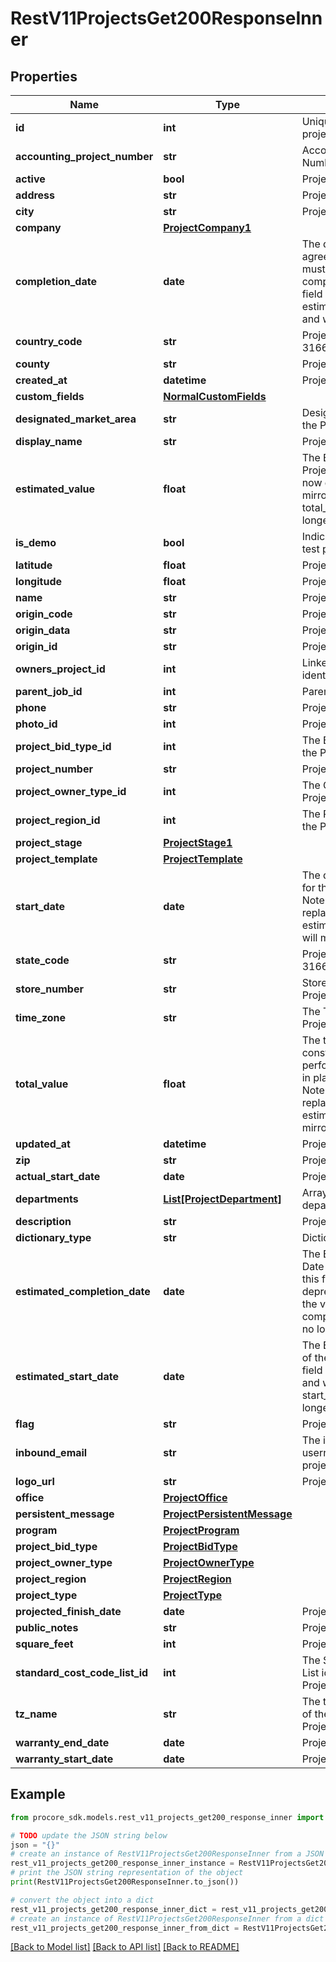 # RestV11ProjectsGet200ResponseInner


## Properties

Name | Type | Description | Notes
------------ | ------------- | ------------- | -------------
**id** | **int** | Unique identifier for the project. | [optional] 
**accounting_project_number** | **str** | Accounting Project Number of the Project | [optional] 
**active** | **bool** | Project active status | [optional] 
**address** | **str** | Project address | [optional] 
**city** | **str** | Project city | [optional] 
**company** | [**ProjectCompany1**](ProjectCompany1.md) |  | [optional] 
**completion_date** | **date** | The date that all parties agree the project meets or must meet “substantial completion”. Note: this field is a replacement to estimated_completion_date and will mirror its value. | [optional] 
**country_code** | **str** | Project country code (ISO-3166 Alpha-2 format) | [optional] 
**county** | **str** | Project county | [optional] 
**created_at** | **datetime** | Project created at | [optional] 
**custom_fields** | [**NormalCustomFields**](NormalCustomFields.md) |  | [optional] 
**designated_market_area** | **str** | Designated Market Area of the Project | [optional] 
**display_name** | **str** | Project display name | [optional] 
**estimated_value** | **float** | The Estimated Value of the Project. Note: this field is now deprecated and will mirror the value of total_value until it is no longer supported. | [optional] 
**is_demo** | **bool** | Indicates whether this is a test project or not | [optional] 
**latitude** | **float** | Project latitude | [optional] 
**longitude** | **float** | Project longitude | [optional] 
**name** | **str** | Project name | [optional] 
**origin_code** | **str** | Project third party code | [optional] 
**origin_data** | **str** | Project third party data | [optional] 
**origin_id** | **str** | Project third party id | [optional] 
**owners_project_id** | **int** | Linked Owner&#39;s unique identifier for the Project | [optional] 
**parent_job_id** | **int** | Parent Job ID | [optional] 
**phone** | **str** | Project phone | [optional] 
**photo_id** | **int** | Project Photo Id | [optional] 
**project_bid_type_id** | **int** | The Bid Type identifier for the Project | [optional] 
**project_number** | **str** | Project number | [optional] 
**project_owner_type_id** | **int** | The Owner Type for the Project | [optional] 
**project_region_id** | **int** | The Region identifier for the Project | [optional] 
**project_stage** | [**ProjectStage1**](ProjectStage1.md) |  | [optional] 
**project_template** | [**ProjectTemplate**](ProjectTemplate.md) |  | [optional] 
**start_date** | **date** | The date that the contract for the project is signed. Note: this field is a replacement to estimated_start_date and will mirror its value. | [optional] 
**state_code** | **str** | Project state code (ISO-3166 Alpha-2 format) | [optional] 
**store_number** | **str** | Store Number of the Project | [optional] 
**time_zone** | **str** | The Timezone of the Project | [optional] 
**total_value** | **float** | The total amount of construction work performed, planned, or put in place during the project. Note: this field is a replacement to estimated_value and will mirror its value. | [optional] 
**updated_at** | **datetime** | Project updated at | [optional] 
**zip** | **str** | Project zip code | [optional] 
**actual_start_date** | **date** | Project actual start date | [optional] 
**departments** | [**List[ProjectDepartment]**](ProjectDepartment.md) | Array of project departments | [optional] 
**description** | **str** | Project description | [optional] 
**dictionary_type** | **str** | Dictionary Type | [optional] 
**estimated_completion_date** | **date** | The Estimated Completion Date of the Project. Note: this field is now deprecated and will mirror the value of completion_date until it is no longer supported. | [optional] 
**estimated_start_date** | **date** | The Estimated Start Date of the Project. Note: this field is now deprecated and will mirror the value of start_date until it is no longer supported. | [optional] 
**flag** | **str** | Project flag | [optional] 
**inbound_email** | **str** | The inbound email address username suffix for the project. | [optional] 
**logo_url** | **str** | Project logo url | [optional] 
**office** | [**ProjectOffice**](ProjectOffice.md) |  | [optional] 
**persistent_message** | [**ProjectPersistentMessage**](ProjectPersistentMessage.md) |  | [optional] 
**program** | [**ProjectProgram**](ProjectProgram.md) |  | [optional] 
**project_bid_type** | [**ProjectBidType**](ProjectBidType.md) |  | [optional] 
**project_owner_type** | [**ProjectOwnerType**](ProjectOwnerType.md) |  | [optional] 
**project_region** | [**ProjectRegion**](ProjectRegion.md) |  | [optional] 
**project_type** | [**ProjectType**](ProjectType.md) |  | [optional] 
**projected_finish_date** | **date** | Project finish date | [optional] 
**public_notes** | **str** | Project public notes | [optional] 
**square_feet** | **int** | Project square feet | [optional] 
**standard_cost_code_list_id** | **int** | The Standard Cost Code List identifier for the Project | [optional] 
**tz_name** | **str** | The tz-database version of the Timezone of the Project | [optional] 
**warranty_end_date** | **date** | Project warranty end date | [optional] 
**warranty_start_date** | **date** | Project warranty start date | [optional] 

## Example

```python
from procore_sdk.models.rest_v11_projects_get200_response_inner import RestV11ProjectsGet200ResponseInner

# TODO update the JSON string below
json = "{}"
# create an instance of RestV11ProjectsGet200ResponseInner from a JSON string
rest_v11_projects_get200_response_inner_instance = RestV11ProjectsGet200ResponseInner.from_json(json)
# print the JSON string representation of the object
print(RestV11ProjectsGet200ResponseInner.to_json())

# convert the object into a dict
rest_v11_projects_get200_response_inner_dict = rest_v11_projects_get200_response_inner_instance.to_dict()
# create an instance of RestV11ProjectsGet200ResponseInner from a dict
rest_v11_projects_get200_response_inner_from_dict = RestV11ProjectsGet200ResponseInner.from_dict(rest_v11_projects_get200_response_inner_dict)
```
[[Back to Model list]](../README.md#documentation-for-models) [[Back to API list]](../README.md#documentation-for-api-endpoints) [[Back to README]](../README.md)


